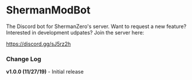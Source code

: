 # ShermanModBot

The Discord bot for ShermanZero's server.  Want to request a new feature?  Interested in development udpates?  Join the server here:

https://discord.gg/sJ5rz2h


### Change Log
**v1.0.0 (11/27/19)** - Initial release
